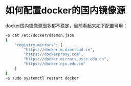 # 如何配置docker的国内镜像源

docker国内镜像源很多都不稳定，目前看起来如下配置可用：

```sh
~$ cat /etc/docker/daemon.json
{
    "registry-mirrors": [
        "https://docker.m.daocloud.io",
        "https://dockerproxy.com",
        "https://docker.mirrors.ustc.edu.cn",
        "https://docker.nju.edu.cn"
    ]
}
~$ sudo systemctl restart docker
```
